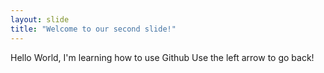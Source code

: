 ```yaml
---
layout: slide
title: "Welcome to our second slide!"
---
```

Hello World, I'm learning how to use Github
Use the left arrow to go back!
